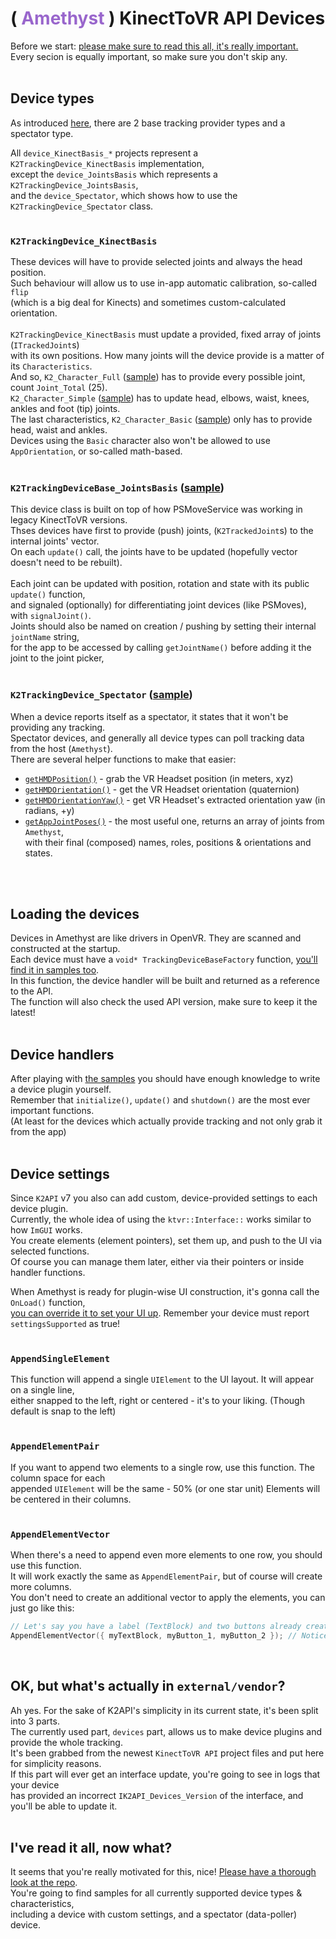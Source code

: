 <h1 dir=auto>
<text>(</text>
<text style="color:#9966cc;">Amethyst</text>
<text>)</text>
<b>KinectToVR API Devices</b>
</h1>
Before we start: <ins>please make sure to read this all, it's really important.</ins><br>
Every secion is equally important, so make sure you don't skip any.
<br> <br>

## **Device types**
As introduced [here](https://github.com/KinectToVR/K2TrackingDevice-Samples/blob/main/README.md#overview-k2api-devices-docs), there are 2 base tracking provider types and a spectator type.

All `device_KinectBasis_*` projects represent a `K2TrackingDevice_KinectBasis` implementation,<br>
except the `device_JointsBasis` which represents a `K2TrackingDevice_JointsBasis`,<br>
and the `device_Spectator`, which shows how to use the `K2TrackingDevice_Spectator` class.<br>
<br>

### `K2TrackingDevice_KinectBasis`
These devices will have to provide selected joints and always the head position.<br>
Such behaviour will allow us to use in-app automatic calibration, so-called `flip`<br>
(which is a big deal for Kinects) and sometimes custom-calculated orientation.<br>
<br>
`K2TrackingDevice_KinectBasis` must update a provided, fixed array of joints (`ITrackedJoint`s)<br>
with its own positions. How many joints will the device provide is a matter of its `Characteristics`.<br>
And so, `K2_Character_Full` ([sample](https://github.com/KinectToVR/K2TrackingDevice-Samples/tree/main/device_KinectBasis_Full)) has to provide every possible joint, count `Joint_Total` (25).<br>
`K2_Character_Simple` ([sample](https://github.com/KinectToVR/K2TrackingDevice-Samples/tree/main/device_KinectBasis_Simple)) has to update head, elbows, waist, knees, ankles and foot (tip) joints.<br>
The last characteristics, `K2_Character_Basic` ([sample](https://github.com/KinectToVR/K2TrackingDevice-Samples/tree/main/device_KinectBasis_Basic)) only has to provide head, waist and ankles.<br>
Devices using the `Basic` character also won't be allowed to use `AppOrientation`, or so-called math-based.<br>
<br>

### `K2TrackingDeviceBase_JointsBasis` ([sample](https://github.com/KinectToVR/K2TrackingDevice-Samples/tree/main/device_JointsBasis))
This device class is built on top of how PSMoveService was working in legacy KinectToVR versions.<br>
Thses devices have first to provide (push) joints, (`K2TrackedJoint`s) to the internal joints' vector.<br>
On each `update()` call, the joints have to be updated (hopefully vector doesn't need to be rebuilt).<br>
<br>
Each joint can be updated with position, rotation and state with its public `update()` function,<br>
and signaled (optionally) for differentiating joint devices (like PSMoves), with `signalJoint()`.<br>
Joints should also be named on creation / pushing by setting their internal `jointName` string,<br>
for the app to be accessed by calling `getJointName()` before adding it the joint to the joint picker,<br>
<br>

### `K2TrackingDevice_Spectator` ([sample](https://github.com/KinectToVR/K2TrackingDevice-Samples/tree/main/device_Spectator))
When a device reports itself as a spectator, it states that it won't be providing any tracking.<br>
Spectator devices, and generally all device types can poll tracking data from the host (`Amethyst`).<br>
There are several helper functions to make that easier:
- [`getHMDPosition()`](https://github.com/KinectToVR/K2TrackingDevice-Samples/blob/main/external/vendor/KinectToVR_API_Devices.h#L428) - grab the VR Headset position (in meters, xyz)
- [`getHMDOrientation()`](https://github.com/KinectToVR/K2TrackingDevice-Samples/blob/main/external/vendor/KinectToVR_API_Devices.h#L429) - get the VR Headset orientation (quaternion)
- [`getHMDOrientationYaw()`](https://github.com/KinectToVR/K2TrackingDevice-Samples/blob/main/external/vendor/KinectToVR_API_Devices.h#L430) - get VR Headset's extracted orientation yaw (in radians, +y)
- [`getAppJointPoses()`](https://github.com/KinectToVR/K2TrackingDevice-Samples/blob/main/external/vendor/KinectToVR_API_Devices.h#L438) - the most useful one, returns an array of joints from `Amethyst`,<br>
  with their final (composed) names, roles, positions & orientations and states.
<br>
<br>

## **Loading the devices**
Devices in Amethyst are like drivers in OpenVR. They are scanned and constructed at the startup.<br>
Each device must have a `void* TrackingDeviceBaseFactory` function, [you'll find it in samples too](https://github.com/KinectToVR/K2TrackingDevice-Samples/blob/main/device_JointsBasis/DeviceHandler.h#L30).<br>
In this function, the device handler will be built and returned as a reference to the API.<br>
The function will also check the used API version, make sure to keep it the latest!
<br>
<br>

## **Device handlers**
After playing with [the samples](https://github.com/KinectToVR/K2TrackingDevice-Samples) you should have enough knowledge to write a device plugin yourself.<br>
Remember that `initialize()`, `update()` and `shutdown()` are the most ever important functions.<br>
(At least for the devices which actually provide tracking and not only grab it from the app)<br>
<br>

## **Device settings**
Since `K2API` v7 you also can add custom, device-provided settings to each device plugin.<br>
Currently, the whole idea of using the `ktvr::Interface::` works similar to how `ImGUI` works.<br>
You create elements (element pointers), set them up, and push to the UI via selected functions.<br>
Of course you can manage them later, either via their pointers or inside handler functions.<br>

When Amethyst is ready for plugin-wise UI construction, it's gonna call the `OnLoad()` function,<br>
[you can override it to set your UI up](https://github.com/KinectToVR/K2TrackingDevice-Samples/blob/main/device_KinectBasis_Full_Settings/DeviceHandler.h#L28). Remember your device must report `settingsSupported` as true!<br>
<br>
### `AppendSingleElement`
This function will append a single `UIElement` to the UI layout. It will appear on a single line,<br>
either snapped to the left, right or centered - it's to your liking. (Though default is snap to the left)
<br> <br>
### `AppendElementPair`
If you want to append two elements to a single row, use this function. The column space for each<br>
appended `UIElement` will be the same - 50% (or one star unit) Elements will be centered in their columns.
<br> <br>
### `AppendElementVector`
When there's a need to append even more elements to one row, you should use this function.<br>
It will work exactly the same as `AppendElementPair`, but of course will create more columns.<br>
You don't need to create an additional vector to apply the elements, you can just go like this:
```c++
// Let's say you have a label (TextBlock) and two buttons already created
AppendElementVector({ myTextBlock, myButton_1, myButton_2 }); // Notice the braces
```
<br>

## OK, but what's actually in `external/vendor`?
Ah yes. For the sake of K2API's simplicity in its current state, it's been split into 3 parts.<br>
The currently used part, `devices` part, allows us to make device plugins and provide the whole tracking.<br>
It's been grabbed from the newest `KinectToVR API` project files and put here for simplicity reasons.<br>
If this part will ever get an interface update, you're going to see in logs that your device<br>
has provided an incorrect `IK2API_Devices_Version` of the interface, and you'll be able to update it.
<br> <br>

## I've read it all, now what?
It seems that you're really motivated for this, nice! [Please have a thorough look at the repo](https://github.com/KinectToVR/K2TrackingDevice-Samples).<br>
You're going to find samples for all currently supported device types & characteristics,<br>
including a device with custom settings, and a spectator (data-poller) device.

